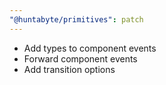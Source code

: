 ```yaml
---
"@huntabyte/primitives": patch
---
```


- Add types to component events
- Forward component events
- Add transition options
